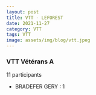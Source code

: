 ```yaml
---
layout: post
title: VTT - LEFOREST
date: 2021-11-27
category: VTT
tags: VTT
image: assets/img/blog/vtt.jpeg
---
```


### VTT Vétérans A
11 participants
- BRADEFER GERY : 1
